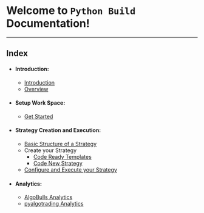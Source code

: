# Welcome to `Python Build` Documentation!

---
## Index

- #### Introduction:
    - [Introduction](python-build-introduction.md)
    - [Overview](python-build-overview.md)
- #### Setup Work Space:
    - [Get Started](python-build-getstarted.md)

- #### Strategy Creation and Execution:
    - [Basic Structure of a Strategy](../pyalgotrad/structure.md)
    - Create your Strategy
        - [Code Ready Templates](python-build-code-ready-templates.md)
        - [Code New Strategy](python-build-code-new.md)
    - [Configure and Execute your Strategy](python-build-config-parameters.md)

- #### Analytics:
    - [AlgoBulls Analytics](python-build-view-results.md)
    - [pyalgotrading Analytics](../analytics/pyalgotrading_analytics.md)